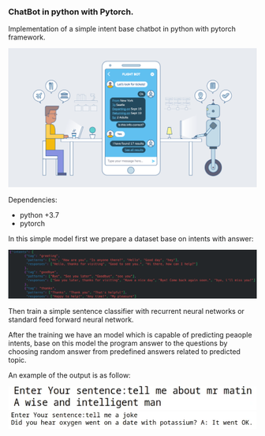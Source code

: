### ChatBot in python with Pytorch.

Implementation of a simple intent base chatbot in python with pytorch framework.

<img src="./assets/front_image.png">

Dependencies:

- python +3.7
- pytorch
	
In this simple model first we prepare a dataset base on intents with answer:

<img src="./assets/data.png">

Then train a simple sentence classifier with recurrent neural networks or standard feed forward neural network.

After the training we have an model which is capable of predicting peaople intents, base on this model the program answer to the questions by choosing random answer from predefined answers related to predicted topic.

An example of the output is as follow:

<img src="./assets/sample1.png">


<img src="./assets/sample2.png">

